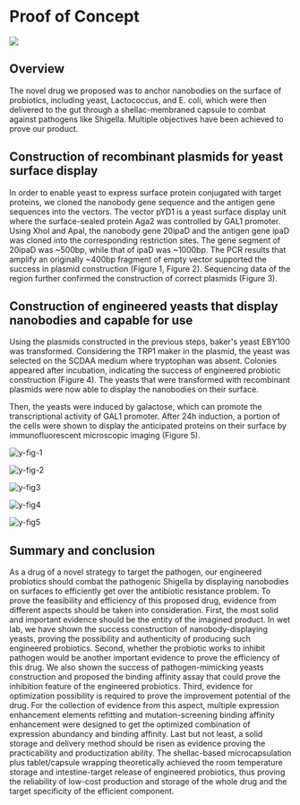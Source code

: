 <div class="h1-bg">
    <h1 class>Proof of Concept</h1>
    <img src="https://static.igem.wiki/teams/4161/wiki/fig-proof.png" />
</div>

## Overview
The novel drug we proposed was to anchor nanobodies on the surface of probiotics, including yeast, Lactococcus, and E. coli, which were then delivered to the gut through a shellac-membraned capsule to combat against pathogens like Shigella. Multiple objectives have been achieved to prove our product.

## Construction of recombinant plasmids for yeast surface display

In order to enable yeast to express surface protein conjugated with target proteins, we cloned the nanobody gene sequence and the antigen gene sequences into the vectors. The vector pYD1 is a yeast surface display unit where the surface-sealed protein Aga2 was controlled by GAL1 promoter. Using XhoI and ApaI, the nanobody gene 20ipaD and the antigen gene ipaD was cloned into the corresponding restriction sites. The gene segment of 20ipaD was ~500bp, while that of ipaD was ~1000bp. The PCR results that amplify an originally ~400bp fragment of empty vector supported the success in plasmid construction (Figure 1, Figure 2). Sequencing data of the region further confirmed the construction of correct plasmids (Figure 3).

## Construction of engineered yeasts that display nanobodies and capable for use
Using the plasmids constructed in the previous steps, baker's yeast EBY100 was transformed. Considering the TRP1 maker in the plasmid, the yeast was selected on the SCDAA medium where tryptophan was absent. Colonies appeared after incubation, indicating the success of engineered probiotic construction (Figure 4). The yeasts that were transformed with recombinant plasmids were now able to display the nanobodies on their surface.

Then, the yeasts were induced by galactose, which can promote the transcriptional activity of GAL1 promoter. After 24h induction, a portion of the cells were shown to display the anticipated proteins on their surface by immunofluorescent microscopic imaging (Figure 5).

![y-fig-1](https://static.igem.wiki/teams/4161/wiki/y-fig-1.png)

![y-fig-2](https://static.igem.wiki/teams/4161/wiki/y-fig-2.png)

![y-fig3](https://static.igem.wiki/teams/4161/wiki/y-fig3.png)

![y-fig4](https://static.igem.wiki/teams/4161/wiki/y-fig4.png)

![y-fig5](https://static.igem.wiki/teams/4161/wiki/y-fig5.png)

## Summary and conclusion
As a drug of a novel strategy to target the pathogen, our engineered probiotics should combat the pathogenic Shigella by displaying nanobodies on surfaces to efficiently get over the antibiotic resistance problem. To prove the feasibility and efficiency of this proposed drug, evidence from different aspects should be taken into consideration. First, the most solid and important evidence should be the entity of the imagined product. In wet lab, we have shown the success construction of nanobody-displaying yeasts, proving the possibility and authenticity of producing such engineered probiotics. Second, whether the probiotic works to inhibit pathogen would be another important evidence to prove the efficiency of this drug. We also shown the success of pathogen-mimicking yeasts construction and proposed the binding affinity assay that could prove the inhibition feature of the engineered probiotics. Third, evidence for optimization possibility is required to prove the improvement potential of the drug. For the collection of evidence from this aspect, multiple expression enhancement elements refitting and mutation-screening binding affinity enhancement were designed to get the optimized combination of expression abundancy and binding affinity. Last but not least, a solid storage and delivery method should be risen as evidence proving the practicability and productization ability. The shellac-based microcapsulation plus tablet/capsule wrapping theoretically achieved the room temperature storage and intestine-target release of engineered probiotics, thus proving the reliability of low-cost production and storage of the whole drug and the target specificity of the efficient component.
